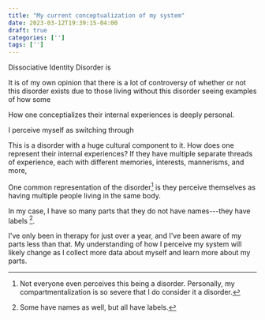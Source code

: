 ```yaml
---
title: "My current conceptualization of my system"
date: 2023-03-12T19:39:15-04:00
draft: true
categories: ['']
tags: ['']
---
```



Dissociative Identity Disorder is 

It is of my own opinion that there is a lot of controversy of whether or not this disorder exists due to those living without this disorder seeing examples of how some 

How one conceptializes their internal experiences is deeply personal. 

I perceive myself as switching through 


This is a disorder with a huge cultural component to it. 
How does one represent their internal experiences? If they have multiple separate threads of experience, each with different memories, interests, mannerisms, and more, 

One common representation of the disorder[^1] is they perceive themselves as having multiple people living in the same body. 

In my case, I have so many parts that they do not have names---they have labels [^2].

[^2]: Some have names as well, but all have labels.

[^1]: Not everyone even perceives this being a disorder. Personally, my compartmentalization is so severe that I do consider it a disorder.

I've only been in therapy for just over a year, and I've been aware of my parts less than that. My understanding of how I perceive my system will likely change as I collect more data about myself and learn more about my parts. 
